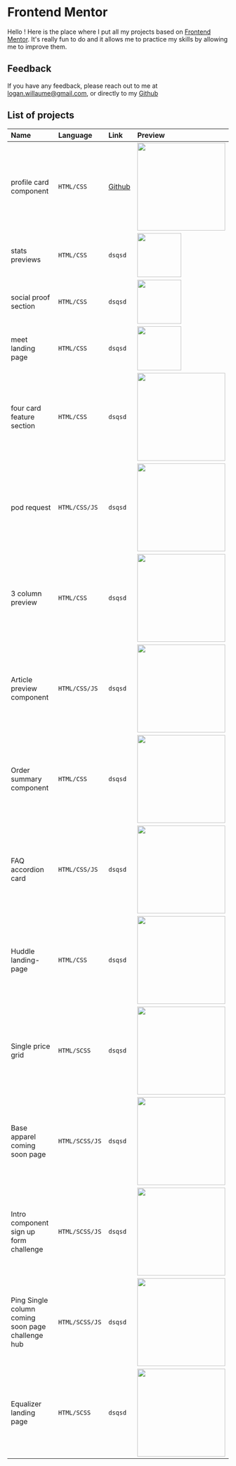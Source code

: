 # Frontend Mentor

Hello ! Here is the place where I put all my projects based on [Frontend Mentor](https://www.frontendmentor.io). It's really fun to do and it allows me to practice my skills by allowing me to improve them.
## Feedback

If you have any feedback, please reach out to me at logan.willaume@gmail.com, or directly to my [Github](https://github.com/LoganWillaumez)


## List of projects


| Name | Language     | Link      |Preview      |
| :-------- | :------- |  :---------|:--------     |
| profile card component  | `HTML/CSS` |[Github](https://github.com/LoganWillaumez/Frontend-Mentor/tree/profile-card-component) |<img src="https://user-images.githubusercontent.com/60406970/141121301-ff10e8c9-1efe-4bee-93a5-29f13391157b.png" width="200" height="auto">      |
| stats previews  | `HTML/CSS` |`dsqsd` |<img src="https://user-images.githubusercontent.com/60406970/133193402-04d4796e-1304-4341-b987-0afe67f278aa.png" width="100" height="auto">      |
| social proof section | `HTML/CSS` |`dsqsd` |<img src="https://user-images.githubusercontent.com/60406970/133469543-54350c23-1616-42b1-bd27-b58208731d92.png" width="100" height="auto">      |
| meet landing page  | `HTML/CSS` |`dsqsd` |<img src="https://user-images.githubusercontent.com/60406970/132395094-5c06d543-76ff-4532-83ee-5896f482e470.png" width="100" height="auto">     |
| four card feature section | `HTML/CSS` |`dsqsd` | <img src="https://user-images.githubusercontent.com/60406970/132396458-844cc51b-6f8a-41b0-9ab6-429696df2895.png" width="200" height="auto">    |
| pod request | `HTML/CSS/JS` |`dsqsd` |<img src="https://user-images.githubusercontent.com/60406970/132391806-8ed0932d-b503-4c05-8a66-48b505002461.png" width="200" height="auto">     |
| 3 column preview  | `HTML/CSS` |`dsqsd` |<img src="https://user-images.githubusercontent.com/60406970/133441756-03e79550-4db1-4bfe-894b-2f8447b615b8.png" width="200" height="auto">      |
| Article preview component  | `HTML/CSS/JS` |`dsqsd` |<img src="https://user-images.githubusercontent.com/60406970/137310060-e9e1adf9-4471-47dd-861b-2a95c151570f.png" width="200" height="auto">      |
| Order summary component | `HTML/CSS` |`dsqsd` |<img src="https://user-images.githubusercontent.com/60406970/137460189-8629472b-bc9d-4394-8783-6deafac759e9.png" width="200" height="auto">     |
| FAQ accordion card | `HTML/CSS/JS` |`dsqsd` |<img src="https://user-images.githubusercontent.com/60406970/138337138-15b02280-8243-4cba-8ca7-33e97d8aec73.png" width="200" height="auto">     |
| Huddle landing-page | `HTML/CSS` |`dsqsd` |<img src="https://user-images.githubusercontent.com/60406970/138547245-1babd62d-8623-472c-aace-bdfe7fa07b14.png" width="200" height="auto">     |
| Single price grid | `HTML/SCSS` |`dsqsd` |<img src="https://user-images.githubusercontent.com/60406970/138743644-38bca58a-2c89-4966-b69a-cb32945b1382.png" width="200" height="auto">     |
| Base apparel coming soon page | `HTML/SCSS/JS` |`dsqsd` |<img src="https://user-images.githubusercontent.com/60406970/140356389-704bcbd8-cf9c-44e5-a5a6-3512d0c4a635.png" width="200" height="auto">     |
| Intro component sign up form challenge  | `HTML/SCSS/JS` |`dsqsd` |<img src="https://user-images.githubusercontent.com/60406970/140610466-f3ca7113-db1f-42f4-a9d6-a0faeb29c568.png" width="200" height="auto">     |
| Ping Single column coming soon page challenge hub | `HTML/SCSS/JS` |`dsqsd` |<img src="https://user-images.githubusercontent.com/60406970/140610466-f3ca7113-db1f-42f4-a9d6-a0faeb29c568.png" width="200" height="auto">     |
| Equalizer landing page | `HTML/SCSS` |`dsqsd` |<img src="https://user-images.githubusercontent.com/60406970/140931415-f557eb5b-14c4-4862-a3c5-cf5af4171a9c.png" width="200" height="auto">      |


